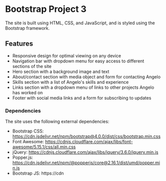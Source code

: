 # Bootstrap Project 3
The site is built using HTML, CSS, and JavaScript, and is styled using the Bootstrap framework.

## Features
- Responsive design for optimal viewing on any device
- Navigation bar with dropdown menu for easy access to different sections of the site
- Hero section with a background image and text
- About/contact section with media object and form for contacting Angelo
- Skills section with a list of Angelo's skills and experience
- Links section with a dropdown menu of links to other projects Angelo has worked on 
- Footer with social media links and a form for subscribing to updates 

 
### Dependencies 
The site uses the following external dependencies: 
- Bootstrap CSS: https://cdn.jsdelivr.net/npm/bootstrap@4.0.0/dist/css/bootstrap.min.css 
- Font Awesome: https://cdnjs.cloudflare.com/ajax/libs/font-awesome/5.15.1/css/all.min.css 
- jQuery: https://cdnjs.cloudflare.com/ajax/libs/jquery/3.6.0/jquery.min.js 
- Popper.js: https://cdn.jsdelivr.net/npm/@popperjs/core@2.16.1/dist/umd/popper.min.js 
- Bootstrap JS: https://cdn